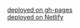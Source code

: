 <a href="https://yuuchin.github.io/ePortfolio/" target="_blank">deployed on gh-pages</a>
<br>
<a href="https://my-eportfolio.netlify.app/" target="_blank">deployed on Netlify</a>
